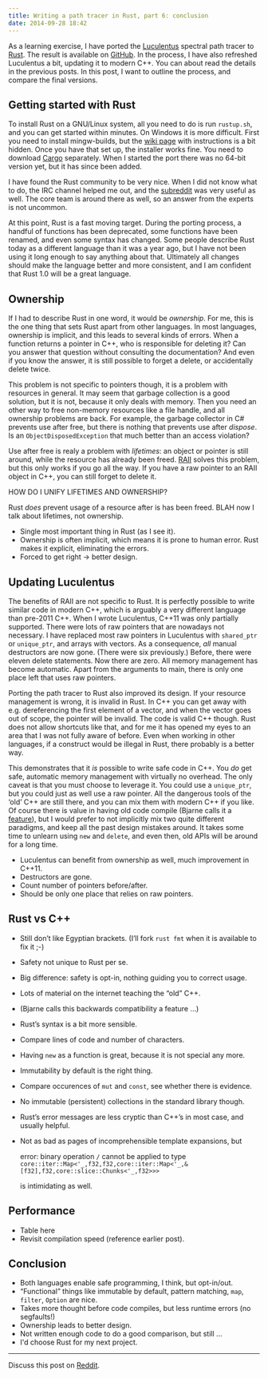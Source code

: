 ```yaml
---
title: Writing a path tracer in Rust, part 6: conclusion
date: 2014-09-28 18:42
---
```


As a learning exercise, I have ported the [Luculentus][luculentus] spectral path tracer to [Rust][rust].
The result is available on [GitHub][robigo-luculenta].
In the process, I have also refreshed Luculentus a bit, updating it to modern C++.
You can about read the details in the previous posts.
In this post, I want to outline the process, and compare the final versions.

[rust]:             http://rust-lang.org
[luculentus]:       https://github.com/ruud-v-a/luculentus
[robigo-luculenta]: https://github.com/ruud-v-a/robigo-luculenta

Getting started with Rust
-------------------------
To install Rust on a GNU/Linux system, all you need to do is run `rustup.sh`,
and you can get started within minutes.
On Windows it is more difficult.
First you need to install mingw-builds,
but the [wiki page][winwikipage] with instructions is a bit hidden.
Once you have that set up, the installer works fine.
You need to download [Cargo][cargo] separately.
When I started the port there was no 64-bit version yet,
but it has since been added.

[winwikipage]: https://github.com/rust-lang/rust/wiki/Using-Rust-on-Windows
[cargo]:       http://crates.io/

I have found the Rust community to be very nice.
When I did not know what to do, the IRC channel helped me out,
and the [subreddit][r/rust] was very useful as well.
The core team is around there as well,
so an answer from the experts is not uncommon.

[r/rust]: http://www.reddit.com/r/rust

At this point, Rust is a fast moving target.
During the porting process, a handful of functions has been deprecated,
some functions have been renamed,
and even some syntax has changed.
Some people describe Rust today as a different language than it was a year ago,
but I have not been using it long enough to say anything about that.
Ultimately all changes should make the language better and more consistent,
and I am confident that Rust 1.0 will be a great language.

Ownership
---------
If I had to describe Rust in one word, it would be _ownership_.
For me, this is the one thing that sets Rust apart from other languages.
In most languages, ownership is implicit,
and this leads to several kinds of errors.
When a function returns a pointer in C++, who is responsible for deleting it?
Can you answer that question without consulting the documentation?
And even if you know the answer, it is still possible to forget a delete,
or accidentally delete twice.

This problem is not specific to pointers though, it is a problem with resources in general.
It may seem that garbage collection is a good solution,
but it is not, because it only deals with memory.
Then you need an other way to free non-memory resources like a file handle,
and all ownership problems are back.
For example, the garbage collector in C# prevents use after free,
but there is nothing that prevents use after _dispose_.
Is an `ObjectDisposedException` that much better than an access violation?

Use after free is realy a problem with _lifetimes_:
an object or pointer is still around,
while the resource has already been freed.
[RAII][raii] solves this problem,
but this only works if you go all the way.
If you have a raw pointer to an RAII object in C++, you can still forget to delete it.

HOW DO I UNIFY LIFETIMES AND OWNERSHIP?

[raii]: https://en.wikipedia.org/wiki/Resource_Acquisition_Is_Initialization

Rust _does_ prevent usage of a resource after is has been freed.
BLAH now I talk about lifetimes, not ownership.

- Single most important thing in Rust (as I see it).
- Ownership is often implicit, which means it is prone to human error.
  Rust makes it explicit, eliminating the errors.
- Forced to get right -> better design.

Updating Luculentus
-------------------
The benefits of RAII are not specific to Rust.
It is perfectly possible to write similar code in modern C++,
which is arguably a very different language than pre-2011 C++.
When I wrote Luculentus, C++11 was only partially supported.
There were lots of raw pointers that are nowadays not necessary.
I have replaced most raw pointers in Luculentus with `shared_ptr` or `unique_ptr`,
and arrays with vectors.
As a consequence, _all_ manual destructors are now gone.
(There were six previously.)
Before, there were eleven delete statements.
Now there are zero.
All memory management has become automatic.
Apart from the arguments to main, there is only one place left that uses raw pointers.

Porting the path tracer to Rust also improved its design.
If your resource management is wrong, it is invalid in Rust.
In C++ you can get away with e.g. dereferencing the first element of a vector,
and when the vector goes out of scope, the pointer will be invalid.
The code is valid C++ though.
Rust does not allow shortcuts like that,
and for me it has opened my eyes to an area that I was not fully aware of before.
Even when working in other languages,
if a construct would be illegal in Rust,
there probably is a better way.

This demonstrates that it _is_ possible to write safe code in C++.
You _do_ get safe, automatic memory management with virtually no overhead.
The only caveat is that you must choose to leverage it.
You could use a `unique_ptr`, but you could just as well use a raw pointer.
All the dangerous tools of the ‘old’ C++ are still there,
and you can mix them with modern C++ if you like.
Of course there is value in having old code compile (Bjarne calls it a [feature][feature]),
but I would prefer to not implicitly mix two quite different paradigms,
and keep all the past design mistakes around.
It takes some time to unlearn using `new` and `delete`,
and even then, old APIs will be around for a long time.

[feature]: http://channel9.msdn.com/Events/GoingNative/2013/Opening-Keynote-Bjarne-Stroustrup

- Luculentus can benefit from ownership as well, much improvement in C++11.
- Destructors are gone.
- Count number of pointers before/after.
- Should be only one place that relies on raw pointers.


Rust vs C++
-----------
- Still don’t like Egyptian brackets. (I’ll fork `rust fmt` when it is available to fix it ;-)
- Safety not unique to Rust per se.
- Big difference: safety is opt-in, nothing guiding you to correct usage.
- Lots of material on the internet teaching the “old” C++.
- (Bjarne calls this backwards compatibility a feature …)
- Rust’s syntax is a bit more sensible.
- Compare lines of code and number of characters.
- Having `new` as a function is great, because it is not special any more.

- Immutability by default is the right thing.
- Compare occurences of `mut` and `const`, see whether there is evidence.
- No immutable (persistent) collections in the standard library though.

- Rust’s error messages are less cryptic than C++’s in most case, and usually helpful.
- Not as bad as pages of incomprehensible template expansions,
  but

    error: binary operation `/` cannot be applied to type `core::iter::Map<'_,f32,f32,core::iter::Map<'_,&[f32],f32,core::slice::Chunks<'_,f32>>>`

  is intimidating as well.

Performance
-----------
- Table here
- Revisit compilation speed (reference earlier post).

Conclusion
----------
- Both languages enable safe programming, I think, but opt-in/out.
- “Functional” things like immutable by default, pattern matching, `map`, `filter`, `Option` are nice.
- Takes more thought before code compiles, but less runtime errors (no segfaults!)
- Ownership leads to better design.
- Not written enough code to do a good comparison, but still …
- I'd choose Rust for my next project.

---

Discuss this post on [Reddit][reddit].

[reddit]: http://reddit.com/r/rust/ruudvanasseldonk.com/2014/09/28/writing-a-path-tracer-in-rust-part-7-conclusion
